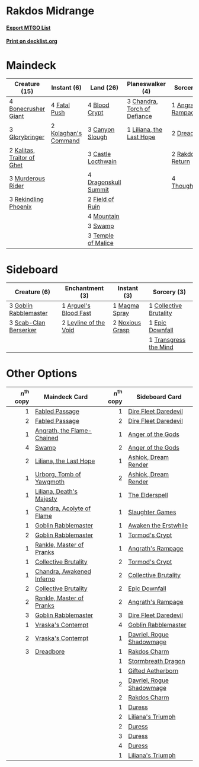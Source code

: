 # Rakdos Midrange

#### [Export MTGO List](../collection/Rakdos%20Midrange/Rakdos%20Midrange.txt)
#### [Print on decklist.org](http://decklist.org/?deckmain=1%09Angrath's%20Rampage%0A4%09Blood%20Crypt%0A4%09Bonecrusher%20Giant%0A3%09Canyon%20Slough%0A3%09Castle%20Locthwain%0A3%09Chandra,%20Torch%20of%20Defiance%0A4%09Dragonskull%20Summit%0A2%09Dreadbore%0A4%09Fatal%20Push%0A2%09Field%20of%20Ruin%0A3%09Glorybringer%0A2%09Kalitas,%20Traitor%20of%20Ghet%0A2%09Kolaghan's%20Command%0A1%09Liliana,%20the%20Last%20Hope%0A4%09Mountain%0A3%09Murderous%20Rider%0A2%09Rakdos's%20Return%0A3%09Rekindling%20Phoenix%0A3%09Swamp%0A3%09Temple%20of%20Malice%0A4%09Thoughtseize&deckside=1%09Arguel's%20Blood%20Fast%0A1%09Collective%20Brutality%0A1%09Epic%20Downfall%0A3%09Goblin%20Rabblemaster%0A2%09Leyline%20of%20the%20Void%0A1%09Magma%20Spray%0A2%09Noxious%20Grasp%0A3%09Scab-Clan%20Berserker%0A1%09Transgress%20the%20Mind)
# Maindeck

|                                            Creature (15)                                            |                                          Instant (6)                                          |                                           Land (26)                                           |                                           Planeswalker (4)                                            |                                         Sorcery (9)                                          |
|-----------------------------------------------------------------------------------------------------|-----------------------------------------------------------------------------------------------|-----------------------------------------------------------------------------------------------|-------------------------------------------------------------------------------------------------------|----------------------------------------------------------------------------------------------|
|4 [Bonecrusher Giant](http://gatherer.wizards.com/Pages/Card/Details.aspx?multiverseid=473077)       |4 [Fatal Push](http://gatherer.wizards.com/Pages/Card/Details.aspx?multiverseid=423724)        |4 [Blood Crypt](http://gatherer.wizards.com/Pages/Card/Details.aspx?multiverseid=97102)        |3 [Chandra, Torch of Defiance](http://gatherer.wizards.com/Pages/Card/Details.aspx?multiverseid=417683)|1 [Angrath's Rampage](http://gatherer.wizards.com/Pages/Card/Details.aspx?multiverseid=461112)|
|3 [Glorybringer](http://gatherer.wizards.com/Pages/Card/Details.aspx?multiverseid=426836)            |2 [Kolaghan's Command](http://gatherer.wizards.com/Pages/Card/Details.aspx?multiverseid=394613)|3 [Canyon Slough](http://gatherer.wizards.com/Pages/Card/Details.aspx?multiverseid=426941)     |1 [Liliana, the Last Hope](http://gatherer.wizards.com/Pages/Card/Details.aspx?multiverseid=414388)    |2 [Dreadbore](http://gatherer.wizards.com/Pages/Card/Details.aspx?multiverseid=430622)        |
|2 [Kalitas, Traitor of Ghet](http://gatherer.wizards.com/Pages/Card/Details.aspx?multiverseid=407596)|                                                                                               |3 [Castle Locthwain](http://gatherer.wizards.com/Pages/Card/Details.aspx?multiverseid=473203)  |                                                                                                       |2 [Rakdos's Return](http://gatherer.wizards.com/Pages/Card/Details.aspx?multiverseid=460618)  |
|3 [Murderous Rider](http://gatherer.wizards.com/Pages/Card/Details.aspx?multiverseid=473059)         |                                                                                               |4 [Dragonskull Summit](http://gatherer.wizards.com/Pages/Card/Details.aspx?multiverseid=420909)|                                                                                                       |4 [Thoughtseize](http://gatherer.wizards.com/Pages/Card/Details.aspx?multiverseid=438676)     |
|3 [Rekindling Phoenix](http://gatherer.wizards.com/Pages/Card/Details.aspx?multiverseid=439768)      |                                                                                               |2 [Field of Ruin](http://gatherer.wizards.com/Pages/Card/Details.aspx?multiverseid=435415)     |                                                                                                       |                                                                                              |
|                                                                                                     |                                                                                               |4 [Mountain](http://gatherer.wizards.com/Pages/Card/Details.aspx?multiverseid=439859)          |                                                                                                       |                                                                                              |
|                                                                                                     |                                                                                               |3 [Swamp](http://gatherer.wizards.com/Pages/Card/Details.aspx?multiverseid=439858)             |                                                                                                       |                                                                                              |
|                                                                                                     |                                                                                               |3 [Temple of Malice](http://gatherer.wizards.com/Pages/Card/Details.aspx?multiverseid=378536)  |                                                                                                       |                                                                                              |


# Sideboard

|                                          Creature (6)                                          |                                        Enchantment (3)                                         |                                       Instant (3)                                        |                                           Sorcery (3)                                           |
|------------------------------------------------------------------------------------------------|------------------------------------------------------------------------------------------------|------------------------------------------------------------------------------------------|-------------------------------------------------------------------------------------------------|
|3 [Goblin Rabblemaster](http://gatherer.wizards.com/Pages/Card/Details.aspx?multiverseid=438486)|1 [Arguel's Blood Fast](http://gatherer.wizards.com/Pages/Card/Details.aspx?multiverseid=439316)|1 [Magma Spray](http://gatherer.wizards.com/Pages/Card/Details.aspx?multiverseid=426843)  |1 [Collective Brutality](http://gatherer.wizards.com/Pages/Card/Details.aspx?multiverseid=414380)|
|3 [Scab-Clan Berserker](http://gatherer.wizards.com/Pages/Card/Details.aspx?multiverseid=398461)|2 [Leyline of the Void](http://gatherer.wizards.com/Pages/Card/Details.aspx?multiverseid=107682)|2 [Noxious Grasp](http://gatherer.wizards.com/Pages/Card/Details.aspx?multiverseid=466864)|1 [Epic Downfall](http://gatherer.wizards.com/Pages/Card/Details.aspx?multiverseid=473047)       |
|                                                                                                |                                                                                                |                                                                                          |1 [Transgress the Mind](http://gatherer.wizards.com/Pages/Card/Details.aspx?multiverseid=402075) |


# Other Options

|*n*<sup>th</sup> copy|                                            Maindeck Card                                            |*n*<sup>th</sup> copy|                                           Sideboard Card                                           |
|--------------------:|-----------------------------------------------------------------------------------------------------|--------------------:|----------------------------------------------------------------------------------------------------|
|                    1|[Fabled Passage](http://gatherer.wizards.com/Pages/Card/Details.aspx?multiverseid=473206)            |                    1|[Dire Fleet Daredevil](http://gatherer.wizards.com/Pages/Card/Details.aspx?multiverseid=439756)     |
|                    2|[Fabled Passage](http://gatherer.wizards.com/Pages/Card/Details.aspx?multiverseid=473206)            |                    2|[Dire Fleet Daredevil](http://gatherer.wizards.com/Pages/Card/Details.aspx?multiverseid=439756)     |
|                    1|[Angrath, the Flame-Chained](http://gatherer.wizards.com/Pages/Card/Details.aspx?multiverseid=439809)|                    1|[Anger of the Gods](http://gatherer.wizards.com/Pages/Card/Details.aspx?multiverseid=438682)        |
|                    4|[Swamp](http://gatherer.wizards.com/Pages/Card/Details.aspx?multiverseid=439858)                     |                    2|[Anger of the Gods](http://gatherer.wizards.com/Pages/Card/Details.aspx?multiverseid=438682)        |
|                    2|[Liliana, the Last Hope](http://gatherer.wizards.com/Pages/Card/Details.aspx?multiverseid=414388)    |                    1|[Ashiok, Dream Render](http://gatherer.wizards.com/Pages/Card/Details.aspx?multiverseid=461155)     |
|                    1|[Urborg, Tomb of Yawgmoth](http://gatherer.wizards.com/Pages/Card/Details.aspx?multiverseid=383425)  |                    2|[Ashiok, Dream Render](http://gatherer.wizards.com/Pages/Card/Details.aspx?multiverseid=461155)     |
|                    1|[Liliana, Death's Majesty](http://gatherer.wizards.com/Pages/Card/Details.aspx?multiverseid=426799)  |                    1|[The Elderspell](http://gatherer.wizards.com/Pages/Card/Details.aspx?multiverseid=461016)           |
|                    1|[Chandra, Acolyte of Flame](http://gatherer.wizards.com/Pages/Card/Details.aspx?multiverseid=466880) |                    1|[Slaughter Games](http://gatherer.wizards.com/Pages/Card/Details.aspx?multiverseid=290532)          |
|                    1|[Goblin Rabblemaster](http://gatherer.wizards.com/Pages/Card/Details.aspx?multiverseid=438486)       |                    1|[Awaken the Erstwhile](http://gatherer.wizards.com/Pages/Card/Details.aspx?multiverseid=457205)     |
|                    2|[Goblin Rabblemaster](http://gatherer.wizards.com/Pages/Card/Details.aspx?multiverseid=438486)       |                    1|[Tormod's Crypt](http://gatherer.wizards.com/Pages/Card/Details.aspx?multiverseid=389723)           |
|                    1|[Rankle, Master of Pranks](http://gatherer.wizards.com/Pages/Card/Details.aspx?multiverseid=473063)  |                    1|[Angrath's Rampage](http://gatherer.wizards.com/Pages/Card/Details.aspx?multiverseid=461112)        |
|                    1|[Collective Brutality](http://gatherer.wizards.com/Pages/Card/Details.aspx?multiverseid=414380)      |                    2|[Tormod's Crypt](http://gatherer.wizards.com/Pages/Card/Details.aspx?multiverseid=389723)           |
|                    1|[Chandra, Awakened Inferno](http://gatherer.wizards.com/Pages/Card/Details.aspx?multiverseid=466881) |                    2|[Collective Brutality](http://gatherer.wizards.com/Pages/Card/Details.aspx?multiverseid=414380)     |
|                    2|[Collective Brutality](http://gatherer.wizards.com/Pages/Card/Details.aspx?multiverseid=414380)      |                    2|[Epic Downfall](http://gatherer.wizards.com/Pages/Card/Details.aspx?multiverseid=473047)            |
|                    2|[Rankle, Master of Pranks](http://gatherer.wizards.com/Pages/Card/Details.aspx?multiverseid=473063)  |                    2|[Angrath's Rampage](http://gatherer.wizards.com/Pages/Card/Details.aspx?multiverseid=461112)        |
|                    3|[Goblin Rabblemaster](http://gatherer.wizards.com/Pages/Card/Details.aspx?multiverseid=438486)       |                    3|[Dire Fleet Daredevil](http://gatherer.wizards.com/Pages/Card/Details.aspx?multiverseid=439756)     |
|                    1|[Vraska's Contempt](http://gatherer.wizards.com/Pages/Card/Details.aspx?multiverseid=435283)         |                    4|[Goblin Rabblemaster](http://gatherer.wizards.com/Pages/Card/Details.aspx?multiverseid=438486)      |
|                    2|[Vraska's Contempt](http://gatherer.wizards.com/Pages/Card/Details.aspx?multiverseid=435283)         |                    1|[Davriel, Rogue Shadowmage](http://gatherer.wizards.com/Pages/Card/Details.aspx?multiverseid=461010)|
|                    3|[Dreadbore](http://gatherer.wizards.com/Pages/Card/Details.aspx?multiverseid=430622)                 |                    1|[Rakdos Charm](http://gatherer.wizards.com/Pages/Card/Details.aspx?multiverseid=420835)             |
|                     |                                                                                                     |                    1|[Stormbreath Dragon](http://gatherer.wizards.com/Pages/Card/Details.aspx?multiverseid=373679)       |
|                     |                                                                                                     |                    1|[Gifted Aetherborn](http://gatherer.wizards.com/Pages/Card/Details.aspx?multiverseid=423728)        |
|                     |                                                                                                     |                    2|[Davriel, Rogue Shadowmage](http://gatherer.wizards.com/Pages/Card/Details.aspx?multiverseid=461010)|
|                     |                                                                                                     |                    2|[Rakdos Charm](http://gatherer.wizards.com/Pages/Card/Details.aspx?multiverseid=420835)             |
|                     |                                                                                                     |                    1|[Duress](http://gatherer.wizards.com/Pages/Card/Details.aspx?multiverseid=14557)                    |
|                     |                                                                                                     |                    2|[Liliana's Triumph](http://gatherer.wizards.com/Pages/Card/Details.aspx?multiverseid=461025)        |
|                     |                                                                                                     |                    2|[Duress](http://gatherer.wizards.com/Pages/Card/Details.aspx?multiverseid=14557)                    |
|                     |                                                                                                     |                    3|[Duress](http://gatherer.wizards.com/Pages/Card/Details.aspx?multiverseid=14557)                    |
|                     |                                                                                                     |                    4|[Duress](http://gatherer.wizards.com/Pages/Card/Details.aspx?multiverseid=14557)                    |
|                     |                                                                                                     |                    1|[Liliana's Triumph](http://gatherer.wizards.com/Pages/Card/Details.aspx?multiverseid=461025)        |

